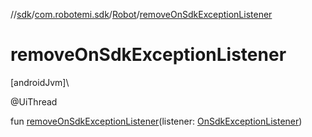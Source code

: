 //[sdk](../../../index.md)/[com.robotemi.sdk](../index.md)/[Robot](index.md)/[removeOnSdkExceptionListener](remove-on-sdk-exception-listener.md)

# removeOnSdkExceptionListener

[androidJvm]\

@UiThread

fun [removeOnSdkExceptionListener](remove-on-sdk-exception-listener.md)(listener: [OnSdkExceptionListener](../../com.robotemi.sdk.exception/-on-sdk-exception-listener/index.md))
